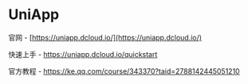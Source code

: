 # UniApp

官网 - [https://uniapp.dcloud.io/](https://uniapp.dcloud.io/)

快速上手 - https://uniapp.dcloud.io/quickstart

官方教程 - https://ke.qq.com/course/343370?taid=2788142445051210



